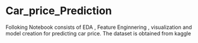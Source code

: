 # Car_price_Prediction
Folloking Notebook consists of EDA , Feature Enginnering , visualization  and model creation for predicting car price.
The dataset is obtained from kaggle
